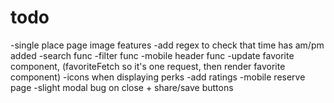 # todo

-single place page image features
-add regex to check that time has am/pm added
-search func
-filter func
-mobile header func
-update favorite component, (favoriteFetch so it's one request, then render favorite component)
-icons when displaying perks
-add ratings
-mobile reserve page
-slight modal bug on close + share/save buttons
